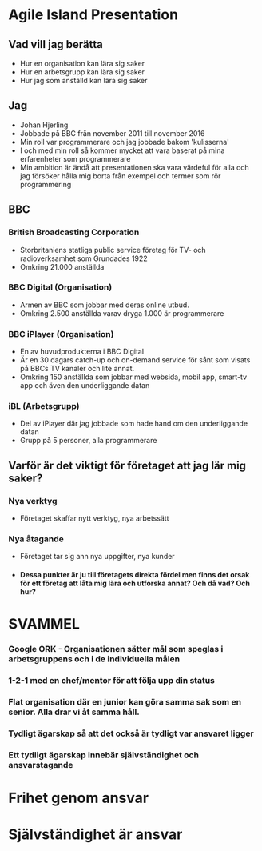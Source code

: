 # Agile Island Presentation

## Vad vill jag berätta
- Hur en organisation kan lära sig saker
- Hur en arbetsgrupp kan lära sig saker
- Hur jag som anställd kan lära sig saker

## Jag
- Johan Hjerling
- Jobbade på BBC från november 2011 till november 2016
- Min roll var programmerare och jag jobbade bakom 'kulisserna'
 - I och med min roll så kommer mycket att vara baserat på mina erfarenheter som programmerare
 - Min ambition är ändå att presentationen ska vara värdeful för alla och jag försöker hålla mig borta från exempel och termer som rör programmering

## BBC
### British Broadcasting Corporation
 - Storbritaniens statliga public service företag för TV- och radioverksamhet som Grundades 1922
 - Omkring 21.000 anställda

### BBC Digital (Organisation)
 - Armen av BBC som jobbar med deras online utbud.
 - Omkring 2.500 anställda varav dryga 1.000 är programmerare

### BBC iPlayer (Organisation)
 - En av huvudprodukterna i BBC Digital
 - Är en 30 dagars catch-up och on-demand service för sånt som visats på BBCs TV kanaler och lite annat.
 - Omkring 150 anställda som jobbar med websida, mobil app, smart-tv app och även den underliggande datan

### iBL (Arbetsgrupp)
 - Del av iPlayer där jag jobbade som hade hand om den underliggande datan
 - Grupp på 5 personer, alla programmerare

## Varför är det viktigt för företaget att jag lär mig saker?

### Nya verktyg
 - Företaget skaffar nytt verktyg, nya arbetssätt

### Nya åtagande
 - Företaget tar sig ann nya uppgifter, nya kunder

- #### Dessa punkter är ju till företagets direkta fördel men finns det orsak för ett företag att låta mig lära och utforska annat? Och då vad? Och hur?




# SVAMMEL

### Google ORK - Organisationen sätter mål som speglas i arbetsgruppens och i de individuella målen
### 1-2-1 med en chef/mentor för att följa upp __din__ status
### Flat organisation där en junior kan göra samma sak som en senior. Alla drar vi åt samma håll.
### Tydligt ägarskap så att det också är tydligt var ansvaret ligger
### Ett tydligt ägarskap innebär självständighet och ansvarstagande


# __Frihet genom ansvar__
# __Självständighet är ansvar__
